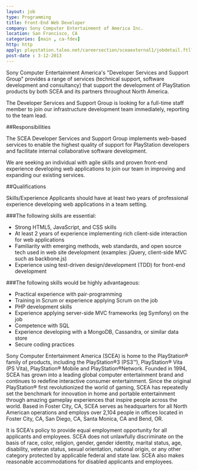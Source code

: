 ```yaml
---
layout: job
type: Programming
title: Front-End Web Developer
company: Sony Computer Entertainment of America Inc.
location: San Francisco, CA
categories: [main , ca-fdev]
http: http
apply: playstation.taleo.net/careersection/sceaexternal1/jobdetail.ftl?lang=en&job=35244
post-date : 3-12-2013
---
```


Sony Computer Entertainment America's "Developer Services and Support Group" provides a range of services (technical support, software development and consultancy) that support the development of PlayStation products by both SCEA and its partners throughout North America.
 
The Developer Services and Support Group is looking for a full-time staff member to join our infrastructure development team immediately, reporting to the team lead.
 
##Responsibilities

The SCEA Developer Services and Support Group implements web-based services to enable the highest quality of support for PlayStation developers and facilitate internal collaborative software development.
 
We are seeking an individual with agile skills and proven front-end experience developing web applications to join our team in improving and expanding our existing services.

##Qualifications
 
Skills/Experience
Applicants should have at least two years of professional experience developing web applications in a team setting.
 
###The following skills are essential:

* Strong HTML5, JavaScript, and CSS skills
* At least 2 years of experience implementing rich client-side interaction for web applications
* Familiarity with emerging methods, web standards, and open source tech used in web site development (examples: jQuery, client-side MVC such as backbone.js)
* Experience using test-driven design/development (TDD) for front-end development

###The following skills would be highly advantageous:

* Practical experience with pair-programming
* Training in Scrum or experience applying Scrum on the job
* PHP development skills
* Experience applying server-side MVC frameworks (eg Symfony) on the job
* Competence with SQL
* Experience developing with a MongoDB, Cassandra, or similar data store
* Secure coding practices

 
Sony Computer Entertainment America (SCEA) is home to the PlayStation&reg; family of products, including the PlayStation&reg;3 (PS3™), PlayStation&reg; Vita (PS Vita), PlayStation&reg; Mobile and PlayStation&reg;Network. Founded in 1994, SCEA has grown into a leading global computer entertainment brand and continues to redefine interactive consumer entertainment. Since the original PlayStation&reg; first revolutionized the world of gaming, SCEA has repeatedly set the benchmark for innovation in home and portable entertainment through amazing gameplay experiences that inspire people across the world. Based in Foster City, CA, SCEA serves as headquarters for all North American operations and employs over 2,104 people in offices located in Foster City, CA, San Diego, CA, Santa Monica, CA and Bend, OR.
 
It is SCEA's policy to provide equal employment opportunity for all applicants and employees. SCEA does not unlawfully discriminate on the basis of race, color, religion, gender, gender identity, marital status, age, disability, veteran status, sexual orientation, national origin, or any other category protected by applicable federal and state law.  SCEA also makes reasonable accommodations for disabled applicants and employees.